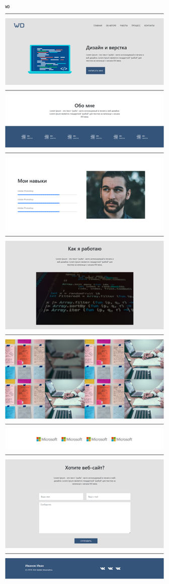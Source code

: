 ```
WD
```

***
<img src="./assest/readme/picture.png" alt="">

***
<img src="./assest/readme/picture-1.png" alt="">

***
<img src="./assest/readme/picture-2.png" alt="">

***
<img src="./assest/readme/picture-3.png" alt="">

***
<img src="./assest/readme/picture-4.png" alt="">

***
<img src="./assest/readme/picture-5.png" alt="">

***
<img src="./assest/readme/picture-6.png" alt="">

***
<img src="./assest/readme/picture-7.png" alt="">
